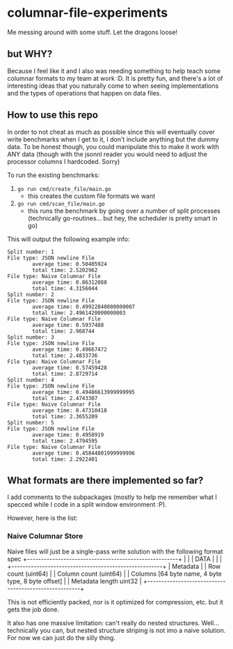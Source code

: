 # columnar-file-experiments
Me messing around with some stuff. Let the dragons loose!

## but WHY?

Because I feel like it and I also was needing something to help teach some columnar formats to my team at work :D. It is pretty fun, and there's a lot of interesting ideas
that you naturally come to when seeing implementations and the types of operations that
happen on data files.

## How to use this repo

In order to not cheat as much as possible since this will eventually cover write benchmarks
when I get to it, I don't include anything but the dummy data. To be honest though, you
could manipulate this to make it work with ANY data (though with the jsonnl reader you would need to adjust the processor columns I hardcoded. Sorry)

To run the existing benchmarks:
1. `go run cmd/create_file/main.go`
    * this creates the custom file formats we want
2. `go run cmd/scan_file/main.go`
    * this runs the benchmark by going over a number of split processes (technically go-routines... but hey, the scheduler is pretty smart in go)

This will output the following example info:

```
Split number: 1
File type: JSON newline File
        average time: 0.50405924
        total time: 2.5202962
File type: Naive Columnar File
        average time: 0.86312088
        total time: 4.3156044
Split number: 2
File type: JSON newline File
        average time: 0.49922840000000007
        total time: 2.4961420000000003
File type: Naive Columnar File
        average time: 0.5937488
        total time: 2.968744
Split number: 3
File type: JSON newline File
        average time: 0.49667472
        total time: 2.4833736
File type: Naive Columnar File
        average time: 0.57459428
        total time: 2.8729714
Split number: 4
File type: JSON newline File
        average time: 0.49486613999999995
        total time: 2.4743307
File type: Naive Columnar File
        average time: 0.47310418
        total time: 2.3655209
Split number: 5
File type: JSON newline File
        average time: 0.4958919
        total time: 2.4794595
File type: Naive Columnar File
        average time: 0.45844801999999996
        total time: 2.2922401
```

## What formats are there implemented so far?

I add comments to the subpackages (mostly to help me remember what
 I specced while I code in a split window environment :P).

However, here is the list:

### Naive Columnar Store
Naive files will just be a single-pass write solution with the following format
spec
+------------------------------------------------------+
|                                                      |
|                         DATA                         |
|                                                      |
+------------------------------------------------------+
|                       Metadata                       |
| Row count (uint64)                                   |
| Column count (uint64)                                |
| Columns [64 byte name, 4 byte type, 8 byte offset]   |
| Metadata length uint32                               |
+------------------------------------------------------+

This is not efficiently packed, nor is it optimized for compression,
etc. but it gets the job done.

It also has one massive limitation: can't really do nested structures.
Well... technically you can, but nested structure striping is not imo a naive solution.
For now we can just do the silly thing.
